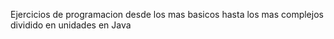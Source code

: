 Ejercicios de programacion desde los mas basicos hasta los mas complejos dividido en unidades en Java
